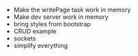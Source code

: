 - Make the writePage task work in memory
- Make dev server work in memory
- bring styles from bootstrap
- CRUD example
- sockets
- simplify everything
